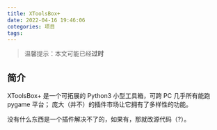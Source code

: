 ```yaml
---
title: XToolsBox+
date: 2022-04-16 19:46:06
cotegories: 项目
tags:
---
```


> 温馨提示：本文可能已经**过时**

<!-- wp:heading -->
<h2 id="_1">简介</h2>
<!-- /wp:heading -->

<!-- wp:paragraph -->
<p>XToolsBox+ 是一个可拓展的 Python3 小型工具箱，可跨 PC 几乎所有能跑 pygame 平台； 庞大（并不）的插件市场让它拥有了多样性的功能。</p>
<!-- /wp:paragraph -->

<!-- wp:paragraph -->
<p>没有什么东西是一个插件解决不了的，如果有，那就改源代码（?）。</p>
<!-- /wp:paragraph -->
